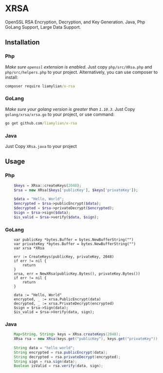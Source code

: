 # XRSA
OpenSSL RSA Encryption, Decryption, and Key Generation. Java, Php GoLang Support, Large Data Support.

## Installation

### Php
*Make sure `openssl` extension is enabled*.
Just copy `php/src/XRsa.php` and `php/src/helpers.php` to your project. Alternatively, you can use composer to install:
```cmd
composer require liamylian/x-rsa
```

### GoLang
*Make sure your golang version is greater than `1.10.3`*.
Just Copy `golang/xrsa/xrsa.go` to your project, or use command:
```cmd
go get github.com/liamylian/x-rsa
```

### Java
Just Copy `XRsa.java` to your project

## Usage

### Php
```php
    $keys = XRsa::createKeys(2048);
    $rsa = new XRsa($keys['publicKey'], $keys['privateKey']);
    
    $data = "Hello, World";
    $encrypted = $rsa->publicEncrypt($data);
    $decrypted = $rsa->privateDecrypt($encrypted);
    $sign = $rsa->sign($data);
    $is_valid = $rsa->verify($data, $sign);
```
### GoLang
```golang
    var publicKey *bytes.Buffer = bytes.NewBufferString("")
    var privateKey *bytes.Buffer = bytes.NewBufferString("")
    var xrsa *XRsa

    err := CreateKeys(publicKey, privateKey, 2048)
    if err != nil {
        return
    }
    xrsa, err = NewXRsa(publicKey.Bytes(), privateKey.Bytes())
    if err != nil {
        return
    }

    data := "Hello, World"
    encrypted, _ := xrsa.PublicEncrypt(data)
    decrypted, _ := xrsa.PrivateDecrypt(encrypted)
    $sign = $rsa->Sign(data);
    $is_valid = $rsa->Verify(data, sign);
```
    
### Java
```java
    Map<String, String> keys = XRsa.createKeys(2048);
    XRsa rsa = new XRsa(keys.get("publicKey"), keys.get("privateKey"));
    
    String data = "hello world";
    String encrypted = rsa.publicEncrypt(data);
    String decrypted = rsa.privateDecrypt(encrypted);
    String sign = rsa.sign(data);
    Boolean isValid = rsa.verify(data, sign);
```
